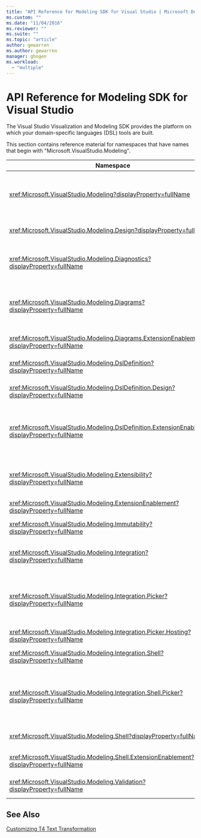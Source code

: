 ```yaml
---
title: "API Reference for Modeling SDK for Visual Studio | Microsoft Docs"
ms.custom: ""
ms.date: "11/04/2016"
ms.reviewer: ""
ms.suite: ""
ms.topic: "article"
author: gewarren
ms.author: gewarren
manager: ghogen
ms.workload: 
  - "multiple"
---
```

# API Reference for Modeling SDK for Visual Studio
The Visual Studio Visualization and Modeling SDK provides the platform on which your domain-specific languages (DSL) tools are built.  
  
 This section contains reference material for namespaces that have names that begin with "Microsoft.VisualStudio.Modeling".  
  
|Namespace|Content|  
|---------------|-------------|  
|<xref:Microsoft.VisualStudio.Modeling?displayProperty=fullName>|Classes such as ModelElement, which is the base class of all domain classes that you define in a DSL.|  
|<xref:Microsoft.VisualStudio.Modeling.Design?displayProperty=fullName>|Classes that form part of a DSL definition.|  
|<xref:Microsoft.VisualStudio.Modeling.Diagnostics?displayProperty=fullName>|The model Store Viewer and performance measurement tools.|  
|<xref:Microsoft.VisualStudio.Modeling.Diagrams?displayProperty=fullName>|Classes such as ShapeElement, which is the base class of all shapes that you define in a DSL.|  
|<xref:Microsoft.VisualStudio.Modeling.Diagrams.ExtensionEnablement?displayProperty=fullName>|Gesture and Selection methods.|  
|<xref:Microsoft.VisualStudio.Modeling.DslDefinition?displayProperty=fullName>|The API of the DSL Definition designer.|  
|<xref:Microsoft.VisualStudio.Modeling.DslDefinition.Design?displayProperty=fullName>|Internal classes of the DSL Definition designer.|  
|<xref:Microsoft.VisualStudio.Modeling.DslDefinition.ExtensionEnablement?displayProperty=fullName>|Attributes that allow you to extend the DSL designer with commands, gestures and validation.|  
|<xref:Microsoft.VisualStudio.Modeling.Extensibility?displayProperty=fullName>|Extension methods for ModelElement that implement DSL Extensibility.|  
|<xref:Microsoft.VisualStudio.Modeling.ExtensionEnablement?displayProperty=fullName>|Extensibility attributes|  
|<xref:Microsoft.VisualStudio.Modeling.Immutability?displayProperty=fullName>|Lets you make parts of a model read-only.|  
|<xref:Microsoft.VisualStudio.Modeling.Integration?displayProperty=fullName>|The Modelbus API, which helps you integrate different models.|  
|<xref:Microsoft.VisualStudio.Modeling.Integration.Picker?displayProperty=fullName>|The dialog box that lets users navigate to models and elements to create Modelbus references.|  
|<xref:Microsoft.VisualStudio.Modeling.Integration.Picker.Hosting?displayProperty=fullName>|The Picker service.|  
|<xref:Microsoft.VisualStudio.Modeling.Integration.Shell?displayProperty=fullName>|Modelbus adapter framework for [!INCLUDE[vsprvs](../code-quality/includes/vsprvs_md.md)].|  
|<xref:Microsoft.VisualStudio.Modeling.Integration.Shell.Picker?displayProperty=fullName>|The Picker dialog box that lets users navigate to models and elements to create Modelbus references.|  
|<xref:Microsoft.VisualStudio.Modeling.Shell?displayProperty=fullName>|The interface between DSLs and [!INCLUDE[vsprvs](../code-quality/includes/vsprvs_md.md)].|  
|<xref:Microsoft.VisualStudio.Modeling.Shell.ExtensionEnablement?displayProperty=fullName>|Lets you define shortcut (context) menu commands.|  
|<xref:Microsoft.VisualStudio.Modeling.Validation?displayProperty=fullName>|Lets you define validation constraints.|  
  
## See Also  
 [Customizing T4 Text Transformation](../modeling/customizing-t4-text-transformation.md)
